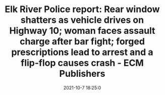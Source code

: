 ---
"title": "Elk River Police report: Rear window shatters as vehicle drives on Highway 10; woman faces assault charge after bar fight; forged prescriptions lead to arrest and a flip-flop causes crash - ECM Publishers"
"date": "2021-10-7 18:25:0"
"feed_name": "GOOGLENEWSCONSTRUCTION"
"feed_website": "https://news.google.com/search?q=construction%2Bincident&hl=en-US&gl=US&ceid=US:en"
"feed_rss": "https://news.google.com/rss/search?q=construction%2Bincident&hl=en-US&gl=US&ceid=US:en"
"link": "https://www.hometownsource.com/elk_river_star_news/elk-river-police-report-rear-window-shatters-as-vehicle-drives-on-highway-10-woman-faces/article_ed4b52f0-279b-11ec-868c-3736494c5456.html"
"source": "{'href': 'https://www.hometownsource.com', 'title': 'ECM Publishers'}"
"file": "_posts/2021-1-1-70fbe10a2bdc81a5c7e59b0786260d2c18aed86b.md"
"accident": "1"
"drilling": "0"
"dead": "0"
"injured": "0"
"arrested": "0"
"place": "unknown place"
"where": "unknown site"
"causes": "unknown"
"place_uri": "unknown place"
---